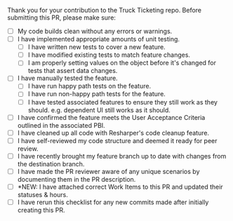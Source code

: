 Thank you for your contribution to the Truck Ticketing repo.
Before submitting this PR, please make sure:

- [ ] My code builds clean without any errors or warnings.
- [ ] I have implemented appropriate amounts of unit testing.
   - [ ] I have written new tests to cover a new feature.
   - [ ] I have modified existing tests to match feature changes.
   - [ ] I am properly setting values on the object before it's changed for tests that assert data changes.
- [ ] I have manually tested the feature.
    - [ ] I have run happy path tests on the feature.
    - [ ] I have run non-happy path tests for the feature.
    - [ ] I have tested associated features to ensure they still work as they should. e.g. dependent UI still works as it should.
- [ ] I have confirmed the feature meets the User Acceptance Criteria outlined in the associated PBI.
- [ ] I have cleaned up all code with Resharper's code cleanup feature.
- [ ] I have self-reviewed my code structure and deemed it ready for peer review.
- [ ] I have recently brought my feature branch up to date with changes from the destination branch.
- [ ] I have made the PR reviewer aware of any unique scenarios by documenting them in the PR description.
- [ ] *NEW: I have attached correct Work Items to this PR and updated their statuses & hours.
- [ ] I have rerun this checklist for any new commits made after initially creating this PR.
